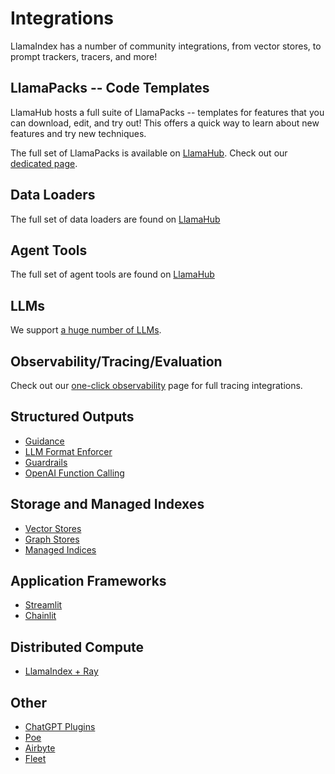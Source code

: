 # Integrations

LlamaIndex has a number of community integrations, from vector stores, to prompt trackers, tracers, and more!

## LlamaPacks -- Code Templates

LlamaHub hosts a full suite of LlamaPacks -- templates for features that you can download, edit, and try out! This offers a quick way to learn about new features and try new techniques.

The full set of LlamaPacks is available on [LlamaHub](https://llamahub.ai/). Check out our [dedicated page](llama_packs/index.md).

## Data Loaders

The full set of data loaders are found on [LlamaHub](https://llamahub.ai/)

## Agent Tools

The full set of agent tools are found on [LlamaHub](https://llamahub.ai/)

## LLMs

We support [a huge number of LLMs](../module_guides/models/llms/modules.md).

## Observability/Tracing/Evaluation

Check out our [one-click observability](../module_guides/observability/observability.md) page
for full tracing integrations.

## Structured Outputs

- [Guidance](integrations/guidance.md)
- [LLM Format Enforcer](integrations/lmformatenforcer.md)
- [Guardrails](/examples/output_parsing/GuardrailsDemo.ipynb)
- [OpenAI Function Calling](/examples/output_parsing/openai_pydantic_program.ipynb)

## Storage and Managed Indexes

- [Vector Stores](integrations/vector_stores.md)
- [Graph Stores](integrations/graph_stores.md)
- [Managed Indices](integrations/managed_indices.md)

## Application Frameworks

- [Streamlit](https://blog.streamlit.io/build-a-chatbot-with-custom-data-sources-powered-by-llamaindex/)
- [Chainlit](https://docs.chainlit.io/integrations/llama-index)

## Distributed Compute

- [LlamaIndex + Ray](https://www.anyscale.com/blog/build-and-scale-a-powerful-query-engine-with-llamaindex-ray)

## Other

- [ChatGPT Plugins](integrations/chatgpt_plugins.md)
- [Poe](https://github.com/poe-platform/poe-protocol/tree/main/llama_poe)
- [Airbyte](https://airbyte.com/tutorials/airbyte-and-llamaindex-elt-and-chat-with-your-data-warehouse-without-writing-sql)
- [Fleet](integrations/fleet_libraries_context.md)
